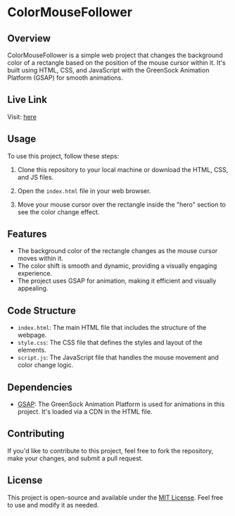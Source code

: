 # ColorMouseFollower

## Overview

ColorMouseFollower is a simple web project that changes the background color of a rectangle based on the position of the mouse cursor within it. It's built using HTML, CSS, and JavaScript with the GreenSock Animation Platform (GSAP) for smooth animations.

## Live Link 
Visit: [here](https://color-follower-mouse.vercel.app/)
    

## Usage

To use this project, follow these steps:

1. Clone this repository to your local machine or download the HTML, CSS, and JS files.

2. Open the `index.html` file in your web browser.

3. Move your mouse cursor over the rectangle inside the "hero" section to see the color change effect.

## Features

- The background color of the rectangle changes as the mouse cursor moves within it.
- The color shift is smooth and dynamic, providing a visually engaging experience.
- The project uses GSAP for animation, making it efficient and visually appealing.

## Code Structure

- `index.html`: The main HTML file that includes the structure of the webpage.
- `style.css`: The CSS file that defines the styles and layout of the elements.
- `script.js`: The JavaScript file that handles the mouse movement and color change logic.

## Dependencies

- [GSAP](https://greensock.com/gsap/): The GreenSock Animation Platform is used for animations in this project. It's loaded via a CDN in the HTML file.

## Contributing

If you'd like to contribute to this project, feel free to fork the repository, make your changes, and submit a pull request.

## License

This project is open-source and available under the [MIT License](/src/LICENSE.md). Feel free to use and modify it as needed.
